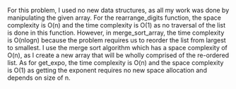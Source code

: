 For this problem, I used no new data structures, as all my work was done by
manipulating the given array. For the rearrange_digits function, the space complexity
is O(n) and the time complexity is O(1) as no traversal of the list is done in this
function. However, in merge_sort_array, the time complexity is O(nlogn) because
the problem requires us to reorder the list from largest to smallest. I use the merge
sort algorithm which has a space complexity of O(n), as I create a new array that
will be wholly comprised of the re-ordered list. As for get_expo, the time complexity
is O(n) and the space complexity is O(1) as getting the exponent requires no new space
allocation and depends on size of n.

